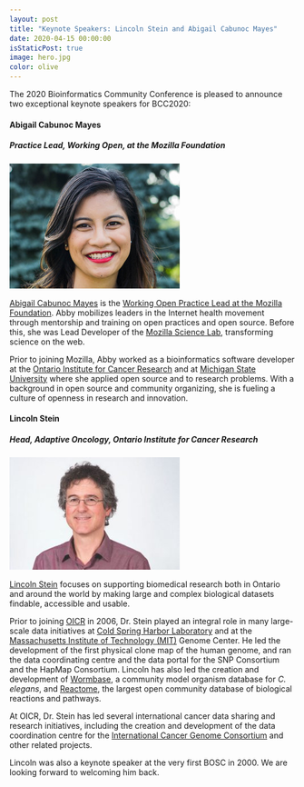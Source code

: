 ```yaml
---
layout: post
title: "Keynote Speakers: Lincoln Stein and Abigail Cabunoc Mayes"
date: 2020-04-15 00:00:00
isStaticPost: true
image: hero.jpg
color: olive
---
```


The 2020 Bioinformatics Community Conference is pleased to announce two exceptional keynote speakers for BCC2020:

#### Abigail Cabunoc Mayes

##### Practice Lead, Working Open, at the Mozilla Foundation

<div class="pull-right">
<img src="../img/people/abby-cabunoc-mayes.jpg" alt="Abigail Cabunoc Mayes" />
</div>

[Abigail Cabunoc Mayes](https://acabunoc.github.io/) is the [Working Open Practice Lead at the Mozilla Foundation](https://foundation.mozilla.org/en/initiatives/open-leadership-events/). Abby mobilizes leaders in the Internet health movement through mentorship and training on open practices and open source. Before this, she was Lead Developer of the [Mozilla Science Lab](https://science.mozilla.org/), transforming science on the web.

Prior to joining Mozilla, Abby worked as a bioinformatics software developer at the [Ontario Institute for Cancer Research](https://oicr.on.ca/) and at [Michigan State University](https://msu.edu/) where she applied open source and to research problems. With a background in open source and community organizing, she is fueling a culture of openness in research and innovation.


#### Lincoln Stein

##### Head, Adaptive Oncology, Ontario Institute for Cancer Research

<img class="pull-right" src="../img/people/lincoln-stein.jpg" alt="Lincoln Stein" />

[Lincoln Stein](https://oicr.on.ca/investigators/lincoln-stein/) focuses on supporting biomedical research both in Ontario and around the world by making large and complex biological datasets findable, accessible and usable.

Prior to joining [OICR](https://oicr.on.ca/) in 2006, Dr. Stein played an integral role in many large-scale data initiatives at [Cold Spring Harbor Laboratory](https://www.cshl.edu/) and at the [Massachusetts Institute of Technology (MIT)](http://www.mit.edu/) Genome Center. He led the development of the first physical clone map of the human genome, and ran the data coordinating centre and the data portal for the SNP Consortium and the HapMap Consortium. Lincoln has also led the creation and development of [Wormbase](https://wormbase.org/), a community model organism database for *C. elegans*, and [Reactome](https://reactome.org/), the largest open community database of biological reactions and pathways.

At OICR, Dr. Stein has led several international cancer data sharing and research initiatives, including the creation and development of the data coordination centre for the [International Cancer Genome Consortium](https://icgc.org/) and other related projects. 

Lincoln was also a keynote speaker at the very first BOSC in 2000.  We are looking forward to welcoming him back.
